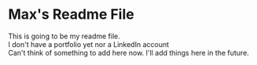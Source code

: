 # Max's Readme File 
This is going to be my readme file.  
I don't have a portfolio yet nor a LinkedIn account  
Can't think of something to add here now. I'll add things here in the future.   
